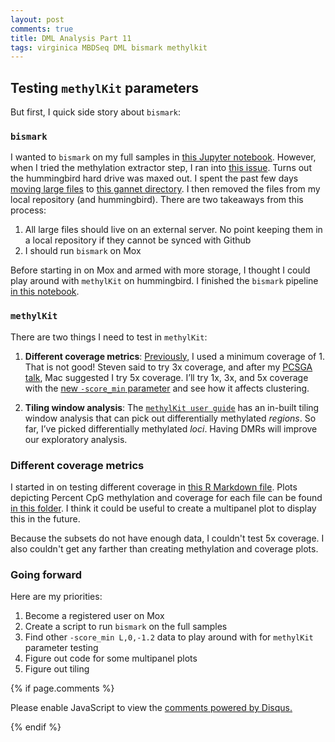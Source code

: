 ```yaml
---
layout: post
comments: true
title: DML Analysis Part 11
tags: virginica MBDSeq DML bismark methylkit
---
```


## Testing `methylKit` parameters

But first, I quick side story about `bismark`:

### `bismark`

I wanted to `bismark` on my full samples in [this Jupyter notebook](https://github.com/RobertsLab/project-virginica-oa/blob/master/notebooks/2018-10-04-Bismark-Full-Samples-Revised-Parameters.ipynb). However, when I tried the methylation extractor step, I ran into [this issue](https://github.com/RobertsLab/resources/issues/414). Turns out the hummingbird hard drive was maxed out. I spent the past few days [moving large files](https://genefish.wordpress.com/2018/10/11/update-to-project-virginica-oa-repository-contents/) to [this gannet directory](http://gannet.fish.washington.edu/spartina/2018-10-10-project-virginica-oa-Large-Files/). I then removed the files from my local repository (and hummingbird). There are two takeaways from this process:

1. All large files should live on an external server. No point keeping them in a local repository if they cannot be synced with Github
2. I should run `bismark` on Mox

Before starting in on Mox and armed with more storage, I thought I could play around with `methylKit` on hummingbird. I finished the `bismark` pipeline [in this notebook](https://github.com/RobertsLab/project-virginica-oa/blob/master/notebooks/2018-10-03-Bismark-Parameter-Testing.ipynb).

### `methylKit`

There are two things I need to test in `methylKit`:

1. **Different coverage metrics**: [Previously](https://yaaminiv.github.io/Gonad-Methylation-Analysis-Part18/), I used a minimum coverage of 1. That is not good! Steven said to try 3x coverage, and after my [PCSGA talk](), Mac suggested I try 5x coverage. I’ll try 1x, 3x, and 5x coverage with the [new `-score_min` parameter](https://yaaminiv.github.io/DML-Analysis-Part10/) and see how it affects clustering.

2. **Tiling window analysis**: The [`methylKit user guide`](http://bioconductor.org/packages/3.7/bioc/vignettes/methylKit/inst/doc/methylKit.html#35_tiling_windows_analysis) has an in-built tiling window analysis that can pick out differentially methylated *regions*. So far, I’ve picked differentially methylated *loci*. Having DMRs will improve our exploratory analysis.

### Different coverage metrics

I started in on testing different coverage in [this R Markdown file](https://github.com/RobertsLab/project-virginica-oa/blob/master/analyses/2018-10-11-MethylKit-Parameter-Testing/2018-10-11-MethylKit-Parameter-Testing.Rmd). Plots depicting Percent CpG methylation and coverage for each file can be found [in this folder](https://github.com/RobertsLab/project-virginica-oa/tree/master/analyses/2018-10-11-MethylKit-Parameter-Testing). I think it could be useful to create a multipanel plot to display this in the future.

Because the subsets do not have enough data, I couldn't test 5x coverage. I also couldn't get any farther than creating methylation and coverage plots.

### Going forward

Here are my priorities:

1. Become a registered user on Mox
2. Create a script to run `bismark` on the full samples
3. Find other `-score_min L,0,-1.2` data to play around with for `methylKit` parameter testing
4. Figure out code for some multipanel plots
5. Figure out tiling

{% if page.comments %}

<div id="disqus_thread"></div>
<script>

/**
*  RECOMMENDED CONFIGURATION VARIABLES: EDIT AND UNCOMMENT THE SECTION BELOW TO INSERT DYNAMIC VALUES FROM YOUR PLATFORM OR CMS.
*  LEARN WHY DEFINING THESE VARIABLES IS IMPORTANT: https://disqus.com/admin/universalcode/#configuration-variables*/
/*
var disqus_config = function () {
this.page.url = PAGE_URL;  // Replace PAGE_URL with your page's canonical URL variable
this.page.identifier = PAGE_IDENTIFIER; // Replace PAGE_IDENTIFIER with your page's unique identifier variable
};
*/
(function() { // DON'T EDIT BELOW THIS LINE
var d = document, s = d.createElement('script');
s.src = 'https://the-responsible-grad-student.disqus.com/embed.js';
s.setAttribute('data-timestamp', +new Date());
(d.head || d.body).appendChild(s);
})();
</script>
<noscript>Please enable JavaScript to view the <a href="https://disqus.com/?ref_noscript">comments powered by Disqus.</a></noscript>

{% endif %}

<script id="dsq-count-scr" src="//the-responsible-grad-student.disqus.com/count.js" async></script>

